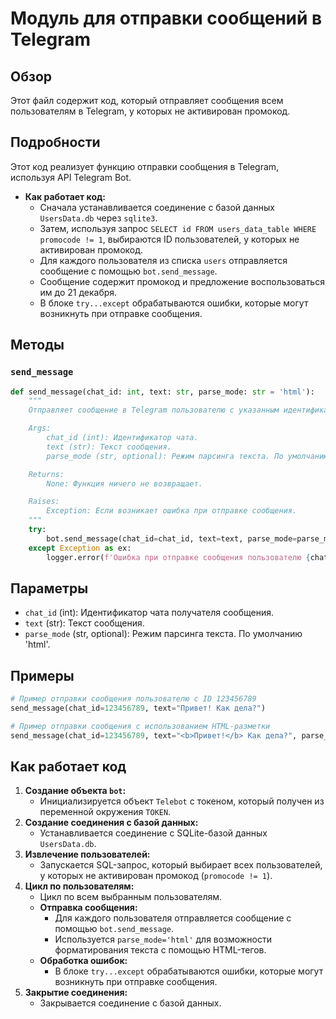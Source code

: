 # Модуль для отправки сообщений в Telegram

## Обзор

Этот файл содержит код, который отправляет сообщения всем пользователям в Telegram, у которых не активирован промокод. 

## Подробности

Этот код реализует функцию отправки сообщения в Telegram, используя API Telegram Bot. 

- **Как работает код:**
    -  Сначала устанавливается соединение с базой данных `UsersData.db` через `sqlite3`. 
    - Затем, используя запрос `SELECT id FROM users_data_table WHERE promocode != 1`,  выбираются ID пользователей, у которых не активирован промокод. 
    -  Для каждого пользователя из списка `users`  отправляется сообщение с помощью `bot.send_message`. 
    -  Сообщение содержит промокод и предложение воспользоваться им до 21 декабря.
    -  В блоке `try...except` обрабатываются ошибки, которые могут возникнуть при отправке сообщения. 

## Методы

### `send_message`

```python
def send_message(chat_id: int, text: str, parse_mode: str = 'html'):
    """
    Отправляет сообщение в Telegram пользователю с указанным идентификатором.

    Args:
        chat_id (int): Идентификатор чата.
        text (str): Текст сообщения.
        parse_mode (str, optional): Режим парсинга текста. По умолчанию 'html'.

    Returns:
        None: Функция ничего не возвращает.

    Raises:
        Exception: Если возникает ошибка при отправке сообщения.
    """
    try:
        bot.send_message(chat_id=chat_id, text=text, parse_mode=parse_mode)
    except Exception as ex:
        logger.error(f'Ошибка при отправке сообщения пользователю {chat_id}: {ex}', ex, exc_info=True)

```

## Параметры

- `chat_id` (int): Идентификатор чата получателя сообщения.
- `text` (str): Текст сообщения.
- `parse_mode` (str, optional): Режим парсинга текста. По умолчанию 'html'.

## Примеры

```python
# Пример отправки сообщения пользователю с ID 123456789
send_message(chat_id=123456789, text="Привет! Как дела?")

# Пример отправки сообщения с использованием HTML-разметки
send_message(chat_id=123456789, text="<b>Привет!</b> Как дела?", parse_mode='html')
```

## Как работает код

1. **Создание объекта `bot`:**
    - Инициализируется объект `Telebot` с токеном, который получен из переменной окружения `TOKEN`.
2. **Создание соединения с базой данных:**
    - Устанавливается соединение с SQLite-базой данных `UsersData.db`.
3. **Извлечение пользователей:**
    - Запускается SQL-запрос, который выбирает всех пользователей, у которых не активирован промокод (`promocode != 1`).
4. **Цикл по пользователям:**
    - Цикл по всем выбранным пользователям.
    - **Отправка сообщения:**
        - Для каждого пользователя отправляется сообщение с помощью `bot.send_message`.
        - Используется `parse_mode='html'` для возможности форматирования текста с помощью HTML-тегов.
    - **Обработка ошибок:**
        - В блоке `try...except` обрабатываются ошибки, которые могут возникнуть при отправке сообщения.
5. **Закрытие соединения:**
    - Закрывается соединение с базой данных.